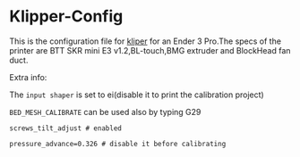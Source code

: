 # Klipper-Config
This is the configuration file for [kliper](https://github.com/Klipper3d/klipper) for an Ender 3 Pro.The specs of the printer are BTT SKR mini E3 v1.2,BL-touch,BMG extruder and BlockHead fan duct.

Extra info:

The `input shaper` is set to ei(disable it to print the calibration project)

`BED_MESH_CALIBRATE` can be used also by typing G29

```properties
screws_tilt_adjust # enabled
```

``` properties
pressure_advance=0.326 # disable it before calibrating
```
